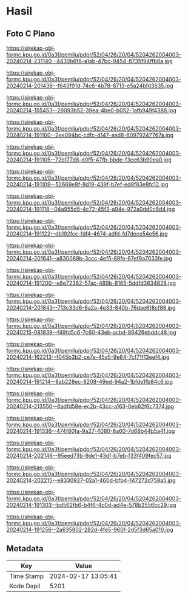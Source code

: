 # Hasil

## Foto C Plano

https://sirekap-obj-formc.kpu.go.id/0a3f/pemilu/pdpr/52/04/26/20/04/5204262004003-20240214-231140--4430b6f8-a1ab-47bc-9454-8735f94ffb8a.jpg

https://sirekap-obj-formc.kpu.go.id/0a3f/pemilu/pdpr/52/04/26/20/04/5204262004003-20240214-201438--f643f91d-74c6-4b78-8713-e5a24bfd3635.jpg

https://sirekap-obj-formc.kpu.go.id/0a3f/pemilu/pdpr/52/04/26/20/04/5204262004003-20240214-155453--29093b52-39ea-4be0-b052-1afb949f4388.jpg

https://sirekap-obj-formc.kpu.go.id/0a3f/pemilu/pdpr/52/04/26/20/04/5204262004003-20240214-191100--2ee094bc-cdfc-4147-aad8-60979247767a.jpg

https://sirekap-obj-formc.kpu.go.id/0a3f/pemilu/pdpr/52/04/26/20/04/5204262004003-20240214-191105--72b177d8-d0f5-47fb-bbde-f3cc63b90ea0.jpg

https://sirekap-obj-formc.kpu.go.id/0a3f/pemilu/pdpr/52/04/26/20/04/5204262004003-20240214-191109--52669e8f-8d19-439f-b7ef-ed8f83e8fc12.jpg

https://sirekap-obj-formc.kpu.go.id/0a3f/pemilu/pdpr/52/04/26/20/04/5204262004003-20240214-191118--04a955d5-4c72-45f3-a94e-972a0dd0c8d4.jpg

https://sirekap-obj-formc.kpu.go.id/0a3f/pemilu/pdpr/52/04/26/20/04/5204262004003-20240214-191122--db192fcc-fdf4-4674-adfd-fd7dece54e56.jpg

https://sirekap-obj-formc.kpu.go.id/0a3f/pemilu/pdpr/52/04/26/20/04/5204262004003-20240214-201641--a830089b-3ccc-4ef5-89fe-67ef9a7033fe.jpg

https://sirekap-obj-formc.kpu.go.id/0a3f/pemilu/pdpr/52/04/26/20/04/5204262004003-20240214-191200--e8e72382-57ac-489b-8165-5ddfd3634828.jpg

https://sirekap-obj-formc.kpu.go.id/0a3f/pemilu/pdpr/52/04/26/20/04/5204262004003-20240214-201843--713c33d6-8a2a-4e33-840b-76dae618cf86.jpg

https://sirekap-obj-formc.kpu.go.id/0a3f/pemilu/pdpr/52/04/26/20/04/5204262004003-20240215-081839--f49fd5c6-7c60-43eb-acbd-86426ebddc48.jpg

https://sirekap-obj-formc.kpu.go.id/0a3f/pemilu/pdpr/52/04/26/20/04/5204262004003-20240214-162213--f045b3b2-ce7e-45a5-9e64-7cf71f13eef4.jpg

https://sirekap-obj-formc.kpu.go.id/0a3f/pemilu/pdpr/52/04/26/20/04/5204262004003-20240214-191214--8ab228ec-8208-49ed-94a2-1bfde1fb84c6.jpg

https://sirekap-obj-formc.kpu.go.id/0a3f/pemilu/pdpr/52/04/26/20/04/5204262004003-20240214-213550--6adfd58e-ec2b-43cc-a163-0eb62f6c7374.jpg

https://sirekap-obj-formc.kpu.go.id/0a3f/pemilu/pdpr/52/04/26/20/04/5204262004003-20240214-191336--474f80fa-9a27-4080-8a60-7d68b44b5a41.jpg

https://sirekap-obj-formc.kpu.go.id/0a3f/pemilu/pdpr/52/04/26/20/04/5204262004003-20240214-202146--95eed73b-9de1-43df-b7eb-f33f409fec57.jpg

https://sirekap-obj-formc.kpu.go.id/0a3f/pemilu/pdpr/52/04/26/20/04/5204262004003-20240214-202215--e8330927-02a1-460d-bfb4-147272d758a5.jpg

https://sirekap-obj-formc.kpu.go.id/0a3f/pemilu/pdpr/52/04/26/20/04/5204262004003-20240214-191303--bd562fb6-b4f6-4c0d-ad4e-578b2556bc29.jpg

https://sirekap-obj-formc.kpu.go.id/0a3f/pemilu/pdpr/52/04/26/20/04/5204262004003-20240214-191256--2a635802-282d-4fe5-960f-2d5f3d65a010.jpg


## Metadata

| Key        | Value               |
| ---------- | ------------------- |
| Time Stamp | 2024-02-17 13:05:41 |
| Kode Dapil | 5201                |



